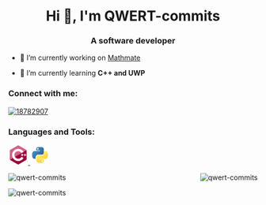 <h1 align="center">Hi 👋, I'm QWERT-commits</h1>
<h3 align="center">A software developer</h3>

- 🔭 I’m currently working on [Mathmate](https://github.com/QWERT-commits/Mathmate)

- 🌱 I’m currently learning **C++ and UWP**

<h3 align="left">Connect with me:</h3>
<p align="left">
<a href="https://stackoverflow.com/users/18782907" target="blank"><img align="center" src="https://raw.githubusercontent.com/rahuldkjain/github-profile-readme-generator/master/src/images/icons/Social/stack-overflow.svg" alt="18782907" height="30" width="40" /></a>
</p>
<h3 align="left">Languages and Tools:</h3>
<p align="left"> <a href="https://www.w3schools.com/cpp/" target="_blank" rel="noreferrer"> <img src="https://raw.githubusercontent.com/devicons/devicon/master/icons/cplusplus/cplusplus-original.svg" alt="cplusplus" width="40" height="40"/> </a> <a href="https://www.python.org" target="_blank" rel="noreferrer"> <img src="https://raw.githubusercontent.com/devicons/devicon/master/icons/python/python-original.svg" alt="python" width="40" height="40"/> </a> </p>

<p><img align="left" src="https://github-readme-streak-stats.herokuapp.com/?user=qwert-commits&theme=dark" alt="qwert-commits" /></p>
<p>&nbsp;<img align="right" src="https://github-readme-stats.vercel.app/api?username=qwert-commits&show_icons=true&theme=dark&bg_color=151515&locale=en" alt="qwert-commits" /></p>

<p><img align="left" src="https://github-readme-stats.vercel.app/api/top-langs?username=qwert-commits&show_icons=true&theme=dark&bg_color=151515&locale=en&layout=compact" alt="qwert-commits" /></p>

